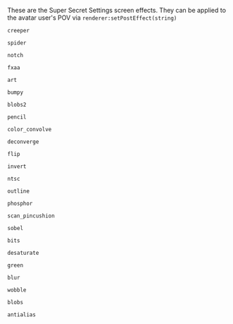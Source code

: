 These are the Super Secret Settings screen effects. They can be applied to the avatar user's POV via <code>renderer:setPostEffect(string)</code>

<code>creeper</code><br/>

<code>spider</code><br/>

<code>notch</code><br/>

<code>fxaa</code><br/>

<code>art</code><br/>

<code>bumpy</code><br/>

<code>blobs2</code><br/>

<code>pencil</code><br/>

<code>color_convolve</code><br/>

<code>deconverge</code><br/>

<code>flip</code><br/>

<code>invert</code><br/>

<code>ntsc</code><br/>

<code>outline</code><br/>

<code>phosphor</code><br/>

<code>scan_pincushion</code><br/>

<code>sobel</code><br/>

<code>bits</code><br/>

<code>desaturate</code><br/>

<code>green</code><br/>

<code>blur</code><br/>

<code>wobble</code><br/>

<code>blobs</code><br/>

<code>antialias</code><br/>
